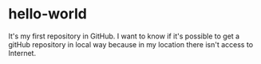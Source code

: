 # hello-world
It's my first repository in GitHub.
I want to know if it's possible to get a gitHub repository in local way because in my location there isn't access to Internet.
